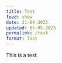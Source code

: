 ```yaml
---
title: Test
feed: show
date: 21-04-2025
updated: 05-05-2025
permalink: /test
format: list
---
```

This is a test.